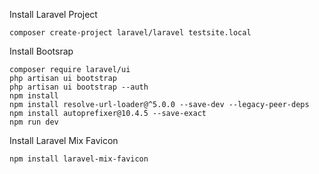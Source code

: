 Install Laravel Project
```
composer create-project laravel/laravel testsite.local
```

Install Bootsrap
```
composer require laravel/ui
php artisan ui bootstrap
php artisan ui bootstrap --auth
npm install
npm install resolve-url-loader@^5.0.0 --save-dev --legacy-peer-deps
npm install autoprefixer@10.4.5 --save-exact
npm run dev
```

Install Laravel Mix Favicon
```
npm install laravel-mix-favicon
```